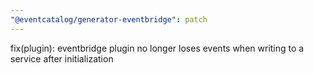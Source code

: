 ```yaml
---
"@eventcatalog/generator-eventbridge": patch
---
```


fix(plugin): eventbridge plugin no longer loses events when writing to a service after initialization
